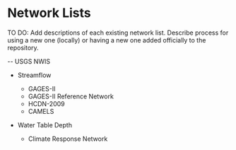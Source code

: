 # Network Lists

TO DO: Add descriptions of each existing network list. Describe process for using a new one (locally) or having a new one added officially to the repository.

-- USGS NWIS
  - Streamflow
    - GAGES-II
    - GAGES-II Reference Network
    - HCDN-2009
    - CAMELS

  - Water Table Depth 
    - Climate Response Network